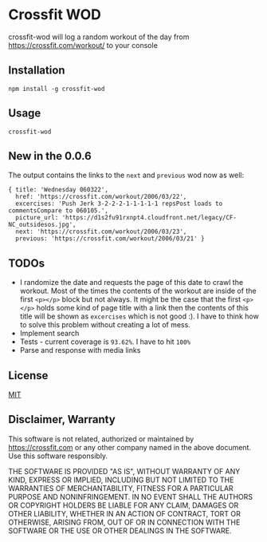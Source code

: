 # Crossfit WOD
crossfit-wod will log a random workout of the day from https://crossfit.com/workout/ to your console

## Installation

```
npm install -g crossfit-wod
```

## Usage

```
crossfit-wod
```

## New in the 0.0.6
The output contains the links to the `next` and `previous` wod now as well:

```
{ title: 'Wednesday 060322',
  href: 'https://crossfit.com/workout/2006/03/22',
  excercises: 'Push Jerk 3-2-2-2-1-1-1-1-1 repsPost loads to commentsCompare to 060105.',
  picture_url: 'https://d1s2fu91rxnpt4.cloudfront.net/legacy/CF-NC_outsidesos.jpg',
  next: 'https://crossfit.com/workout/2006/03/23',
  previous: 'https://crossfit.com/workout/2006/03/21' }
```

## TODOs
- I randomize the date and requests the page of this date to crawl the workout. Most of the times the contents of the workout are inside of the first `<p></p>` block but not always. It might be the case that the first `<p></p>` holds some kind of page title with a link then the contents of this title will be shown as `excercises` which is not good :). I have to think how to solve this problem without creating a lot of mess.
- Implement search
- Tests - current coverage is `93.62%`. I have to hit `100%`
- Parse and response with media links


## License

[MIT](https://opensource.org/licenses/MIT)

## Disclaimer, Warranty

This software is not related, authorized or maintained by https://crossfit.com or any other company named in the above document. Use this software responsibly.

THE SOFTWARE IS PROVIDED "AS IS", WITHOUT WARRANTY OF ANY KIND, EXPRESS OR IMPLIED, INCLUDING BUT NOT LIMITED TO THE WARRANTIES OF MERCHANTABILITY, FITNESS FOR A PARTICULAR PURPOSE AND NONINFRINGEMENT. IN NO EVENT SHALL THE AUTHORS OR COPYRIGHT HOLDERS BE LIABLE FOR ANY CLAIM, DAMAGES OR OTHER LIABILITY, WHETHER IN AN ACTION OF CONTRACT, TORT OR OTHERWISE, ARISING FROM, OUT OF OR IN CONNECTION WITH THE SOFTWARE OR THE USE OR OTHER DEALINGS IN THE SOFTWARE.
